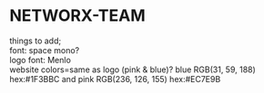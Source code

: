 # NETWORX-TEAM
things to add;
<br>
font: space mono?
<br>
logo font: Menlo
<br>
website colors=same as logo (pink & blue)? blue RGB(31, 59, 188) hex:#1F3BBC and pink RGB(236, 126, 155) hex:#EC7E9B
